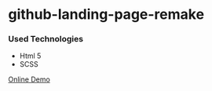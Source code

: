# github-landing-page-remake

<h3>Used Technologies</h3>

<ul>
    <li>Html 5</li>
    <li>SCSS</li>
</ul>

<a href="https://willowy-travesseiro-64b2f1.netlify.app">Online Demo</a>
